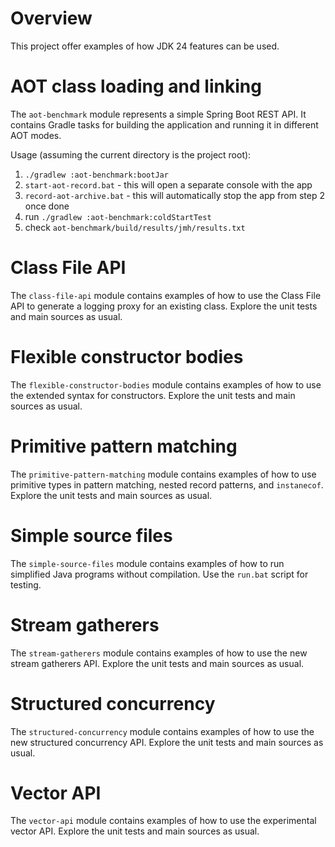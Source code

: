 # Overview
This project offer examples of how JDK 24 features can be used.

# AOT class loading and linking
The `aot-benchmark` module represents a simple Spring Boot REST API. It contains Gradle tasks for building the application and
running it in different AOT modes.

Usage (assuming the current directory is the project root):
1. `./gradlew :aot-benchmark:bootJar`
2. `start-aot-record.bat` - this will open a separate console with the app
3. `record-aot-archive.bat` - this will automatically stop the app from step 2 once done
4. run `./gradlew :aot-benchmark:coldStartTest`
5. check `aot-benchmark/build/results/jmh/results.txt`

# Class File API
The `class-file-api` module contains examples of how to use the Class File API to generate a logging proxy for an existing class.
Explore the unit tests and main sources as usual.

# Flexible constructor bodies
The `flexible-constructor-bodies` module contains examples of how to use the extended syntax for constructors.
Explore the unit tests and main sources as usual.

# Primitive pattern matching
The `primitive-pattern-matching` module contains examples of how to use primitive types in pattern matching, nested record patterns, and `instanecof`.
Explore the unit tests and main sources as usual.

# Simple source files
The `simple-source-files` module contains examples of how to run simplified Java programs without compilation. Use the `run.bat` script for testing.

# Stream gatherers
The `stream-gatherers` module contains examples of how to use the new stream gatherers API.
Explore the unit tests and main sources as usual.

# Structured concurrency
The `structured-concurrency` module contains examples of how to use the new structured concurrency API.
Explore the unit tests and main sources as usual.

# Vector API
The `vector-api` module contains examples of how to use the experimental vector API.
Explore the unit tests and main sources as usual.
